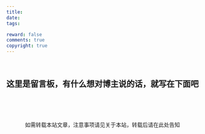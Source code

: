 ```yaml
---
title: 
date: 
tags: 

reward: false
comments: true
copyright: true
---
```


&nbsp;
 
## <center>这里是留言板，有什么想对博主说的话，就写在下面吧</center>

<br><br><br>

<center>如需转载本站文章，注意事项请见关于本站，转载后请在此处告知</center> 

<br><br><br>
